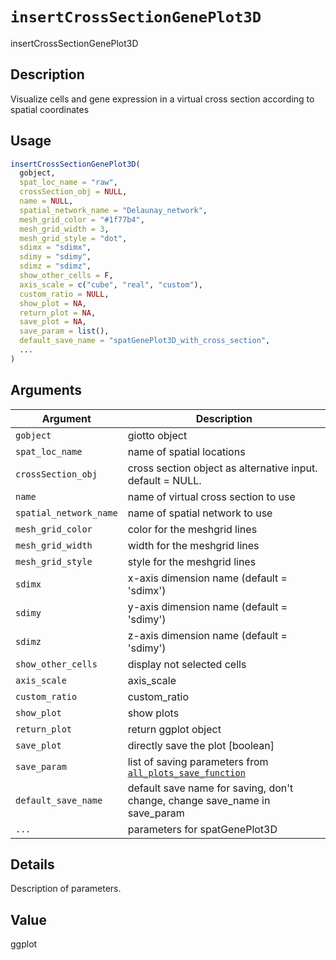 # `insertCrossSectionGenePlot3D`

insertCrossSectionGenePlot3D


## Description

Visualize cells and gene expression in a virtual cross section according to spatial coordinates


## Usage

```r
insertCrossSectionGenePlot3D(
  gobject,
  spat_loc_name = "raw",
  crossSection_obj = NULL,
  name = NULL,
  spatial_network_name = "Delaunay_network",
  mesh_grid_color = "#1f77b4",
  mesh_grid_width = 3,
  mesh_grid_style = "dot",
  sdimx = "sdimx",
  sdimy = "sdimy",
  sdimz = "sdimz",
  show_other_cells = F,
  axis_scale = c("cube", "real", "custom"),
  custom_ratio = NULL,
  show_plot = NA,
  return_plot = NA,
  save_plot = NA,
  save_param = list(),
  default_save_name = "spatGenePlot3D_with_cross_section",
  ...
)
```


## Arguments

Argument      |Description
------------- |----------------
`gobject`     |     giotto object
`spat_loc_name`     |     name of spatial locations
`crossSection_obj`     |     cross section object as alternative input. default = NULL.
`name`     |     name of virtual cross section to use
`spatial_network_name`     |     name of spatial network to use
`mesh_grid_color`     |     color for the meshgrid lines
`mesh_grid_width`     |     width for the meshgrid lines
`mesh_grid_style`     |     style for the meshgrid lines
`sdimx`     |     x-axis dimension name (default = 'sdimx')
`sdimy`     |     y-axis dimension name (default = 'sdimy')
`sdimz`     |     z-axis dimension name (default = 'sdimy')
`show_other_cells`     |     display not selected cells
`axis_scale`     |     axis_scale
`custom_ratio`     |     custom_ratio
`show_plot`     |     show plots
`return_plot`     |     return ggplot object
`save_plot`     |     directly save the plot [boolean]
`save_param`     |     list of saving parameters from [`all_plots_save_function`](#allplotssavefunction)
`default_save_name`     |     default save name for saving, don't change, change save_name in save_param
`...`     |     parameters for spatGenePlot3D


## Details

Description of parameters.


## Value

ggplot


